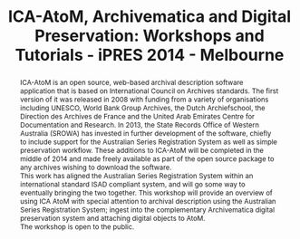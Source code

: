 ---
abstract: 'ICA-AtoM is an open source, web-based archival description software application
  that is based on International Council on Archives standards. The first version
  of it was released in 2008 with funding from a variety of organisations including
  UNESCO, World Bank Group Archives, the Dutch Archiefschool, the Direction des Archives
  de France and the United Arab Emirates Centre for Documentation and Research. In
  2013, the State Records Office of Western Australia (SROWA) has invested in further
  development of the software, chiefly to include support for the Australian Series
  Registration System as well as simple preservation workflow. These additions to
  ICA-AtoM will be completed in the middle of 2014 and made freely available as part
  of the open source package to any archives wishing to download the software.


  This work has aligned the Australian Series Registration System within an international
  standard ISAD compliant system, and will go some way to eventually bringing the
  two together. This workshop will provide an overview of using ICA AtoM with special
  attention to archival description using the Australian Series Registration System;
  ingest into the complementary Archivematica digital preservation system and attaching
  digital objects to AtoM.


  The workshop is open to the public. '
creators:
- Summers, Lise
- Travers, Meg
date: null
document_url: https://services.phaidra.univie.ac.at/api/object/o:378138/download
grand_parent: iPRES
institutions: []
keywords:
- government business systems
landing_page_url: https://phaidra.univie.ac.at/o:378138
language: eng
layout: publication
license: CC BY-NC-SA 3.0 AT
notes_url: null
parent: iPRES 2014
presentation_url: null
size: 179325
source_name: iPRES
title: 'ICA-AtoM, Archivematica and Digital Preservation: Workshops and Tutorials
  - iPRES 2014 - Melbourne'
type: paper
year: 2014
---
